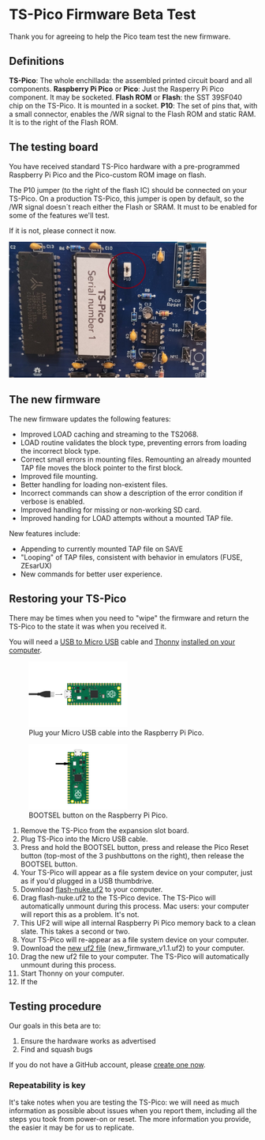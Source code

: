 # TS-Pico Firmware Beta Test 
Thank you for agreeing to help the Pico team test the new firmware.

## Definitions

**TS-Pico**: The whole enchillada: the assembled printed circuit board and all components.
**Raspberry Pi Pico** or **Pico**: Just the Rasperry Pi Pico component. It may be socketed.
**Flash ROM** or **Flash**: the SST 39SF040 chip on the TS-Pico. It is mounted in a socket.
**P10**: The set of pins that, with a small connector, enables the /WR signal to the Flash ROM and static RAM. It is to the right of the Flash ROM. 

## The testing board

You have received standard TS-Pico hardware with a pre-programmed Raspberry Pi Pico and the Pico-custom ROM image on flash. 

The P10 jumper (to the right of the flash IC) should be connected on your TS-Pico. On a production TS-Pico, this jumper is open by default, so the /WR signal doesn´t reach either the Flash or SRAM. It must to be enabled for some of the features we'll test.

If it is not, please connect it now.

<img src="/P10_location.jpg" alt="Install this jumper" width="400"> 

## The new firmware

The new firmware updates the following features:
- Improved LOAD caching and streaming to the TS2068.
- LOAD routine validates the block type, preventing errors from loading the incorrect block type.
- Correct small errors in mounting files. Remounting an already mounted TAP file moves the block pointer to the first block.
- Improved file mounting.
- Better handling for loading non-existent files.
- Incorrect commands can show a description of the error condition if verbose is enabled.
- Improved handling for missing or non-working SD card.
- Improved handing for LOAD attempts without a mounted TAP file.

New features include:
- Appending to currently mounted TAP file on SAVE
- "Looping" of TAP files, consistent with behavior in emulators (FUSE, ZEsarUX)
- New commands for better user experience.

## Restoring your TS-Pico

There may be times when you need to "wipe" the firmware and return the TS-Pico to the state it was when you received it.

You will need a [USB to Micro USB](https://www.google.com/search?q=micro+usb) cable and [Thonny](https://thonny.org/) [installed on your computer](https://projects.raspberrypi.org/en/projects/getting-started-with-the-pico/2). 

<figure>
    <img src="images/Pico-Top-Plug-v2.png" alt="Plug cable into Pico" width="200">
    <figcaption>Plug your Micro USB cable into the Raspberry Pi Pico.</figcaption>
</figure>

<figure>
    <img src="images/Pico-bootsel.png" alt="Bootsel button" width="200">
    <figcaption>BOOTSEL button on the Raspberry Pi Pico.</figcaption>
</figure>

1. Remove the TS-Pico from the expansion slot board.
2. Plug TS-Pico into the Micro USB cable.
3. Press and hold the BOOTSEL button, press and release the Pico Reset button (top-most of the 3 pushbuttons on the right), then release the BOOTSEL button.
4. Your TS-Pico will appear as a file system device on your computer, just as if you'd plugged in a USB thumbdrive.
5. Download [flash-nuke.uf2](firmware/flash_nuke.uf2) to your computer.
6. Drag flash-nuke.uf2 to the TS-Pico device. The TS-Pico will automatically unmount during this process. Mac users: your computer will report this as a problem. It's not.
7. This UF2 will wipe all internal Raspberry Pi Pico memory back to a clean slate. This takes a second or two.
8. Your TS-Pico will re-appear as a file system device on your computer.
9. Download the [new uf2 file](firmware/new_firmware_v1.1.uf2) (new_firmware_v1.1.uf2) to your computer.
10. Drag the new uf2 file to your computer. The TS-Pico will automatically unmount during this process.
11. Start Thonny on your computer.
12. If the 

## Testing procedure

Our goals in this beta are to:
1. Ensure the hardware works as advertised
2. Find and squash bugs

If you do not have a GitHub account, please [create one now](https://docs.github.com/en/get-started/start-your-journey/creating-an-account-on-github).

### Repeatability is key

It's take notes when you are testing the TS-Pico: we will need as much information as possible about issues when you report them, including all the steps you took from power-on or reset. The more information you provide, the easier it may be for us to replicate.


